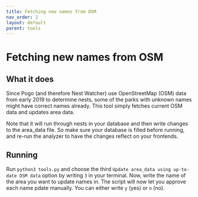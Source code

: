 ```yaml
---
title: Fetching new names from OSM
nav_order: 2
layout: default
parent: tools
---
```


# Fetching new names from OSM

## What it does

Since Pogo (and therefore Nest Watcher) use OpenStreetMap (OSM) data from early 2019 to determine nests, some of the parks with unknown names might have correct names already. This tool simply fetches current OSM data and updates area data.

Note that it will run through nests in your database and then write changes to the area_data file. So make sure your database is filled before running, and re-run the analyzer to have the changes reflect on your frontends.

## Running

Run `python3 tools.py` and choose the third `Update area_data using up-to-date OSM data` option by writing `3` in your terminal. Now, write the name of the area you want to update names in. The script will now let you approve each name pdate manually. You can either write `y` (yes) or `n` (no).